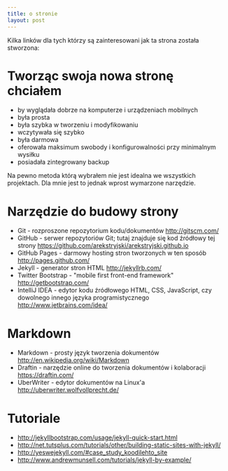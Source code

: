 ```yaml
---
title: o stronie
layout: post
---
```


Kilka linków dla tych którzy są zainteresowani jak ta strona została stworzona:


Tworząc swoja nowa stronę chciałem
====================================
* by wyglądała dobrze na komputerze i urządzeniach mobilnych
* była prosta 
* była szybka w tworzeniu i modyfikowaniu
* wczytywała się szybko
* była darmowa
* oferowała maksimum swobody i konfigurowalności przy minimalnym wysiłku
* posiadała zintegrowany backup

Na pewno metoda którą wybrałem nie jest idealna we wszystkich projektach. Dla mnie jest to jednak wprost wymarzone narzędzie.


Narzędzie do budowy strony
============================
* Git - rozproszone repozytorium kodu/dokumentów 
http://gitscm.com/
* GitHub - serwer repozytoriów Git; tutaj znajduje się kod źródłowy tej strony 
https://github.com/arekstryjski/arekstryjski.github.io 
* GitHub Pages - darmowy hosting stron tworzonych w ten sposób
http://pages.github.com/
* Jekyll - generator stron HTML 
http://jekyllrb.com/
* Twitter Bootstrap - "mobile first front-end framework" 
http://getbootstrap.com/
* IntelliJ IDEA - edytor kodu źródłowego HTML, CSS, JavaScript, czy dowolnego innego języka programistycznego
http://www.jetbrains.com/idea/


Markdown
=========
* Markdown - prosty język tworzenia dokumentów 
http://en.wikipedia.org/wiki/Markdown
* Draftin - narzędzie online do tworzenia dokumentów i kolaboracji 
https://draftin.com/
* UberWriter - edytor dokumentów na Linux'a 
http://uberwriter.wolfvollprecht.de/


Tutoriale
==========
* http://jekyllbootstrap.com/usage/jekyll-quick-start.html
* http://net.tutsplus.com/tutorials/other/building-static-sites-with-jekyll/
* http://yeswejekyll.com/#case_study_koodilehto_site
* http://www.andrewmunsell.com/tutorials/jekyll-by-example/

